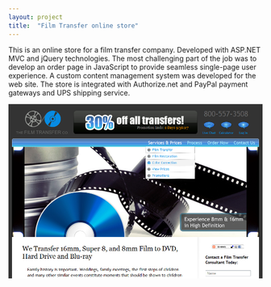 ```yaml
---
layout: project
title:  "Film Transfer online store"
---
```


This is an online store for a film transfer company. Developed with ASP.NET MVC and jQuery technologies. The most challenging part of the job was to develop an order page in JavaScript to provide seamless single-page user experience. A custom content management system was developed for the web site. The store is integrated with Authorize.net and PayPal payment gateways and UPS shipping service.


<img src='/image/projects/filmtransfer.png' alt='Film Transfer Online Store' class='isMax100PercentWide hasBorderShade90'>